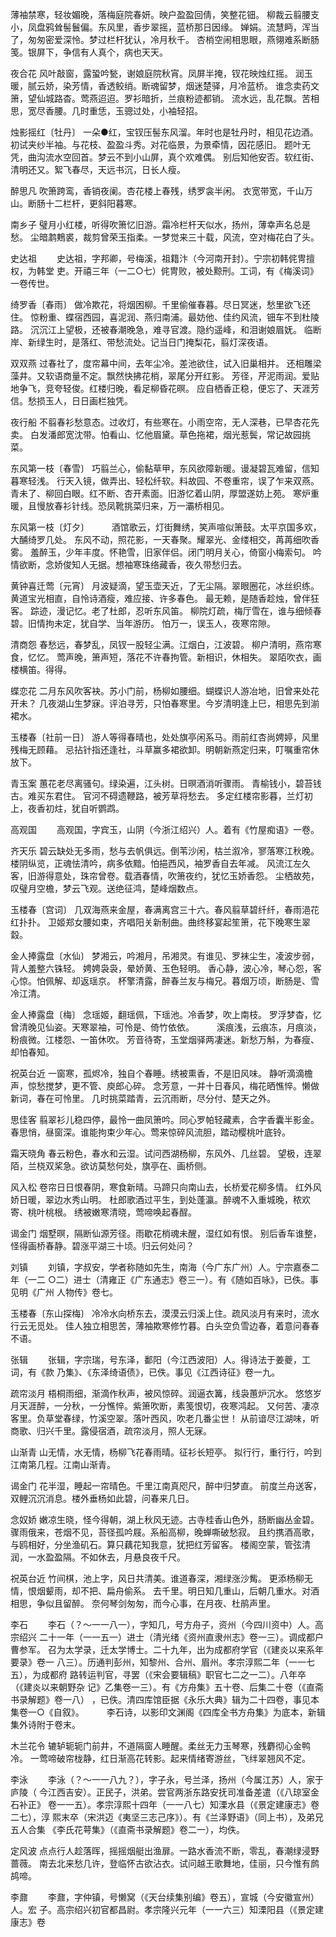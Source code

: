 <!-- { "loadSidebar": true } -->
薄袖禁寒，轻妆媚晚，落梅庭院春妍。映户盈盈回倩，笑整花钿。
柳裁云翦腰支小，凤盘鸦耸髻鬟偏。东风里，香步翠摇，蓝桥那日因缘。
婵娟。流慧眄，浑当了，匆匆密爱深怜。梦过栏杆犹认，冷月秋千。
杏梢空闹相思眼，燕翎难系断肠笺。银屏下，争信有人真个，病也天天。

夜合花
风叶敲窗，露蛩吟甃，谢娘庭院秋宵。凤屏半掩，钗花映烛红摇。
润玉暖，腻云娇，染芳情，香透鲛绡。断魂留梦，烟迷楚驿，月冷蓝桥。
谁念卖药文箫，望仙城路杳。莺燕迢迢。罗衫暗折，兰痕粉迹都销。
流水远，乱花飘。苦相思，宽尽香腰。几时重恁，玉骢过处，小袖轻招。

烛影摇红〔牡丹〕
一朵●红，宝钗压髻东风溜。年时也是牡丹时，相见花边酒。
初试夹纱半袖。与花枝、盈盈斗秀。对花临景，为景牵情，因花感旧。
题叶无凭，曲沟流水空回首。梦云不到小山屏，真个欢难偶。
别后知他安否。软红街、清明还又。絮飞春尽，天远书沉，日长人瘦。

醉思凡
吹箫跨鸾，香销夜阑。杏花楼上春残，绣罗衾半闲。
衣宽带宽，千山万山。断肠十二栏杆，更斜阳暮寒。

南乡子
璧月小红楼，听得吹箫忆旧游。霜冷栏杆天似水，扬州，薄幸声名总是愁。
尘暗鹔鷞裘，裁剪曾荣玉指柔。一梦觉来三十载，风流，空对梅花白了头。

史达祖
　　史达祖，字邦卿，号梅溪，祖籍汴（今河南开封）。宁宗初韩侂冑擅权，为韩堂
吏。开禧三年（一二○七）侂冑败，被处黥刑。工词，有《梅溪词》一卷传世。

绮罗香〔春雨〕
做冷欺花，将烟困柳。千里偷催春暮。尽日冥迷，愁里欲飞还住。
惊粉重、蝶宿西园，喜泥润、燕归南浦。最妨他、佳约风流，钿车不到杜陵路。
沉沉江上望极，还被春潮晚急，难寻官渡。隐约遥峰，和泪谢娘眉妩。
临断岸、新绿生时，是落红、带愁流处。记当日门掩梨花，翦灯深夜语。

双双燕
过春社了，度帘幕中间，去年尘冷。差池欲住，试入旧巢相并。
还相雕梁藻井。又软语商量不定。飘然快拂花梢，翠尾分开红影。
芳径，芹泥雨润。爱贴地争飞，竞夸轻俊。红楼归晚，看足柳昏花暝。
应自栖香正稳，便忘了、天涯芳信。愁损玉人，日日画栏独凭。

夜行船
不翦春衫愁意态。过收灯，有些寒在。小雨空帘，无人深巷，已早杏花先卖。
白发潘郎宽沈带。怕看山、忆他眉黛。草色拖裙，烟光惹鬓，常记故园挑菜。

东风第一枝〔春雪〕
巧翦兰心，偷黏草甲，东风欲障新暖。谩凝碧瓦难留，信知暮寒轻浅。
行天入镜，做弄出、轻松纤软。料故园、不卷重帘，误了乍来双燕。
青未了、柳回白眼。红不断、杏开素面。旧游忆着山阴，厚盟遂妨上苑。
寒炉重暖，且慢放春衫针线。恐凤靴挑菜归来，万一灞桥相见。

东风第一枝〔灯夕〕
　　 酒馆歌云，灯街舞绣，笑声喧似箫鼓。太平京国多欢，大酺绮罗几处。
东风不动，照花影，一天春聚。耀翠光、金缕相交，苒苒细吹香雾。
羞醉玉，少年丰度。怀艳雪，旧家伴侣。闭门明月关心，倚窗小梅索句。
吟情欲断，念娇俊知人无据。想袖寒珠络藏香，夜久带愁归去。

黄钟喜迁莺〔元宵〕
月波疑滴，望玉壶天近，了无尘隔。翠眼圈花，冰丝织练。
黄道宝光相直，自怜诗酒瘦，难应接、许多春色。
最无赖，是随香趁烛，曾伴狂客。
踪迹，漫记忆。老了杜郎，忍听东风笛。
柳院灯疏，梅厅雪在，谁与细倾春碧。旧情拘未定，犹自学、当年游历。
怕万一，误玉人，夜寒帘隙。

清商怨
春愁远，春梦乱，凤钗一股轻尘满。江烟白，江波碧。
柳户清明，燕帘寒食，忆忆。
莺声晚，箫声短，落花不许春拘管。新相识，休相失。
翠陌吹衣，画楼横笛。得得。

蝶恋花
二月东风吹客袂。苏小门前，杨柳如腰细。蝴蝶识人游冶地，旧曾来处花开未？
几夜湖山生梦寐。评泊寻芳，只怕春寒里。今岁清明逢上巳，相思先到湔裙水。

玉楼春〔社前一日〕
游人等得春晴也，处处旗亭闲系马。雨前红杏尚娉婷，风里残梅无顾藉。
忌拈针指还逢社，斗草赢多裙欲卸。明朝新燕定归来，叮嘱重帘休放下。

青玉案
蕙花老尽离骚句。绿染遍，江头树。日暝酒消听骤雨。
青榆钱小，碧苔钱古。难买东君住。
官河不碍遗鞭路，被芳草将愁去。
多定红楼帘影暮，兰灯初上，夜香初炷，犹自听鹦鹉。

高观国
　　高观国，字宾玉，山阴（今浙江绍兴）人。着有《竹屋痴语》一卷。

齐天乐
碧云缺处无多雨，愁与去帆俱远。倒苇沙闲，枯兰溆冷，寥落寒江秋晚。
楼阴纵览，正魂怯清吟，病多依黯。怕挹西风，袖罗香自去年减。
风流江左久客，旧游得意处，珠帘曾卷。载酒春情，吹箫夜约，犹忆玉娇香怨。
尘栖故苑，叹璧月空檐，梦云飞观。送绝征鸿，楚峰烟数点。

玉楼春〔宫词〕
几双海燕来金屋，春满离宫三十六。春风翦草碧纤纤，春雨浥花红扑扑。
卫姬郑女腰如束，齐唱阳关新制曲。曲终移宴起笙箫，花下晚寒生翠縠。

金人捧露盘〔水仙〕
梦湘云，吟湘月，吊湘灵。有谁见、罗袜尘生，凌波步弱，背人羞整六铢轻。
娉娉袅袅，晕娇黄、玉色轻明。
香心静，波心冷，琴心怨，客心惊。怕佩解、却返瑶京。
杯擎清露，醉春兰友与梅兄。暮烟万顷，断肠是、雪冷江清。

金人捧露盘〔梅〕
念瑶姬，翻瑶佩，下瑶池。冷香梦，吹上南枝。
罗浮梦杳，忆曾清晚见仙姿。天寒翠袖，可怜是、倚竹依依。
　　 溪痕浅，云痕冻，月痕淡，粉痕微。江楼怨、一笛休吹。
芳音待寄，玉堂烟驿两凄迷。新愁万斛，为春瘦、却怕春知。

祝英台近
一窗寒，孤烬冷，独自个春睡。绣被熏香，不是旧风味。
静听滴滴檐声，惊愁搅梦，更不管、庾郎心碎。
念芳意，一并十日春风，梅花晒憔悴。懒做新词，春在可怜里。
几时挑菜踏青，云沉雨断，尽分付、楚天之外。

思佳客
翦翠衫儿稳四停，最怜一曲凤箫吟。同心罗帕轻藏素，合字香囊半影金。
春思悄，昼窗深。谁能拘束少年心。莺来惊碎风流胆，踏动樱桃叶底铃。

霜天晓角
春云粉色，春水和云湿。试问西湖杨柳，东风外、几丝碧。
望极，连翠陌，兰桡双桨急。欲访莫愁何处，旗亭在、画桥侧。

风入松
卷帘日日恨春阴，寒食新晴。马蹄只向南山去，长桥爱花柳多情。
红外风娇日暖，翠边水秀山明。
杜郎歌酒过平生，到处蓬瀛。醉魂不入重城晚，秾欢寄、桃叶桃根。
绣被嫩寒清晓，莺啼唤起春酲。

谒金门
烟墅暝，隔断仙源芳径。雨歇花梢魂未醒，湿红如有恨。
别后香车谁整，怪得画桥春静。碧涨平湖三十顷。归云何处问？

刘镇
　　刘镇，字叔安，学者称随如先生，南海（今广东广州）人。宁宗嘉泰二年（一二
○二）进士（清雍正《广东通志》卷三一）。有《随如百咏》，已佚。事见明《广州
人物传》卷七。

玉楼春〔东山探梅〕
冷冷水向桥东去，漠漠云归溪上住。疏风淡月有来时，流水行云无觅处。
佳人独立相思苦，薄袖欺寒修竹暮。白头空负雪边春，着意问春春不语。

张辑
　　张辑，字宗瑞，号东泽，鄱阳（今江西波阳）人。得诗法于姜夔，工词，有《款
乃集》、《东泽绮语债》，已佚。事见《江西诗征》卷一九。

疏帘淡月
梧桐雨细，渐滴作秋声，被风惊碎。润逼衣篝，线袅蕙炉沉水。
悠悠岁月天涯醉，一分秋，一分憔悴。紫箫吹断，素笺恨切，夜寒鸿起。
又何苦、凄凉客里。负草堂春绿，竹溪空翠。落叶西风，吹老几番尘世！
从前谙尽江湖味，听商歌、归兴千里。露侵宿酒，疏帘淡月，照人无寐。

山渐青
山无情，水无情，杨柳飞花春雨晴。征衫长短亭。
拟行行，重行行，吟到江南第几程。江南山渐青。

谒金门
花半湿，睡起一帘晴色。千里江南真咫尺，醉中归梦直。
前度兰舟送客，双鲤沉沉消息。楼外垂杨如此碧，问春来几日。

念奴娇
嫩凉生晓，怪今得朝，湖上秋风无迹。古寺桂香山色外，肠断幽丛金碧。
骤雨俄来，苍烟不见，苔径孤吟屐。系船高柳，晚蝉嘶破愁寂。
且约携酒高歌，与鸥相好，分坐渔矶石。算只藕花知我意，犹把红芳留客。
楼阁空蒙，管弦清润，一水盈盈隔。不如休去，月悬良夜千尺。

祝英台近
竹间棋，池上字，风日共清美。谁道春深，湘绿涨沙觜。
更添杨柳无情，恨烟颦雨，却不把、扁舟偷系。
去千里。明日知几重山，后朝几重水。对酒相思，争似且留醉。
奈何琴剑匆匆，而今心事，在月夜、杜鹃声里。

李石
　　李石（？～一一八一），字知几，号方舟子，资州（今四川资中）人。高宗绍兴
二十一年（一一五一）进士（清光绪《资州直隶州志》卷一三）。调成都户曹参军。
召为太学录，迁太学博士。二十九年，出为成都府学官（《建炎以来系年要录》卷一
八三）。历通判彭州，知黎州、合州、眉州。孝宗淳熙二年（一一七五），为成都府
路转运判官，寻罢（《宋会要辑稿》职官七二之一二）。八年卒（《建炎以来朝野杂
记》乙集卷一三）。有《方舟集》五十卷、后集二十卷（《直斋书录解题》卷一八）
，已佚。清四库馆臣据《永乐大典》辑为二十四卷，事见本集卷一○《自叙》。
　　 李石诗，以影印文渊阁《四库全书方舟集》为底本，新辑集外诗附于卷末。

木兰花令
辘轳轭轭门前井，不道隔窗人睡醒。柔丝无力玉琴寒，残麝彻心金鸭冷。
一莺啼破帘栊静，红日渐高花转影。起来情绪寄游丝，飞绊翠翘风不定。

李泳
　　李泳（？～一一八九？），字子永，号兰泽，扬州（今属江苏）人，家于庐陵（
今江西吉安）。正民子，洪弟。尝官两浙东路安抚司准备差遣（《八琼室金石补正》
卷一一五）。孝宗淳熙十四年（一一八七）知溧水县（《景定建康志》卷二七），淳
熙末卒（宋洪迈《夷坚三志己序》）。有《兰泽野语》（同上书），及弟兄五人合集
《李氏花萼集》（《直斋书录解题》卷二一），均佚。

定风波
点点行人趁落晖，摇摇烟艇出渔扉。一路水香流不断，零乱，春潮绿浸野蔷薇。
南去北来愁几许，登临怀古欲沾衣。试问越王歌舞地，佳丽，只今惟有鹧鸪啼。

李鼐
　　李鼐，字仲镇，号懒窝（《天台续集别编》卷五），宣城（今安徽宣州）人。宏
子。高宗绍兴初官都昌尉。孝宗隆兴元年（一一六三）知溧阳县（《景定建康志》卷
